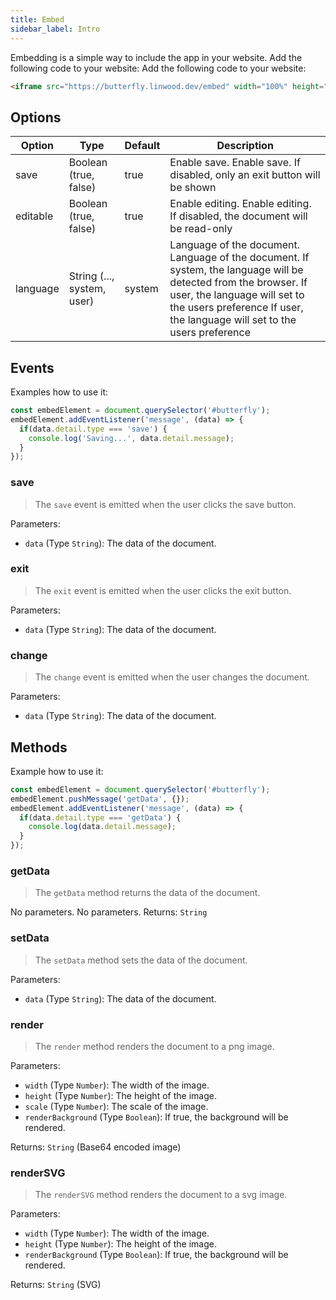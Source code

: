 ```yaml
---
title: Embed
sidebar_label: Intro
---
```


Embedding is a simple way to include the app in your website. Add the following code to your website: Add the following code to your website:

```html
<iframe src="https://butterfly.linwood.dev/embed" width="100%" height="500px" allowtransparency="true"></iframe>
```

## Options

| Option   | Type                       | Default | Description                                                                                                                                                                                                                  |
| -------- | -------------------------- | ------- | ---------------------------------------------------------------------------------------------------------------------------------------------------------------------------------------------------------------------------- |
| save     | Boolean (true, false)      | true    | Enable save. Enable save. If disabled, only an exit button will be shown                                                                                                                                                     |
| editable | Boolean (true, false)      | true    | Enable editing. Enable editing. If disabled, the document will be read-only                                                                                                                                                  |
| language | String (..., system, user) | system  | Language of the document. Language of the document. If system, the language will be detected from the browser. If user, the language will set to the users preference If user, the language will set to the users preference |

## Events

Examples how to use it:

```javascript
const embedElement = document.querySelector('#butterfly');
embedElement.addEventListener('message', (data) => {
  if(data.detail.type === 'save') {
    console.log('Saving...', data.detail.message);
  }
});
```

### save

> The `save` event is emitted when the user clicks the save button.

Parameters:

* `data` (Type `String`): The data of the document.

### exit

> The `exit` event is emitted when the user clicks the exit button.

Parameters:

* `data` (Type `String`): The data of the document.

### change

> The `change` event is emitted when the user changes the document.

Parameters:

* `data` (Type `String`): The data of the document.

## Methods

Example how to use it:

```javascript
const embedElement = document.querySelector('#butterfly');
embedElement.pushMessage('getData', {});
embedElement.addEventListener('message', (data) => {
  if(data.detail.type === 'getData') {
    console.log(data.detail.message);
  }
});
```

### getData

> The `getData` method returns the data of the document.

No parameters. No parameters. Returns: `String`

### setData

> The `setData` method sets the data of the document.

Parameters:

* `data` (Type `String`): The data of the document.

### render

> The `render` method renders the document to a png image.

Parameters:

* `width` (Type `Number`): The width of the image.
* `height` (Type `Number`): The height of the image.
* `scale` (Type `Number`): The scale of the image.
* `renderBackground` (Type `Boolean`): If true, the background will be rendered.

Returns: `String` (Base64 encoded image)

### renderSVG

> The `renderSVG` method renders the document to a svg image.

Parameters:

* `width` (Type `Number`): The width of the image.
* `height` (Type `Number`): The height of the image.
* `renderBackground` (Type `Boolean`): If true, the background will be rendered.

Returns: `String` (SVG)
